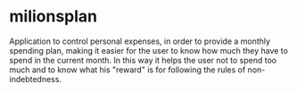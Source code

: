 # milionsplan
Application to control personal expenses, in order to provide a monthly spending plan, making it easier for the user to know how much they have to spend in the current month. In this way it helps the user not to spend too much and to know what his "reward" is for following the rules of non-indebtedness.
